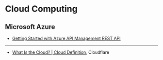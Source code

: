 # Cloud Computing

## Microsoft Azure

- [Getting Started with Azure API Management REST API](https://azure.microsoft.com/en-us/resources/videos/getting-started-with-azure-api-management-rest-api/)

-----------

- [What Is the Cloud? | Cloud Definition](https://www.cloudflare.com/learning/cloud/what-is-the-cloud/), Cloudflare
